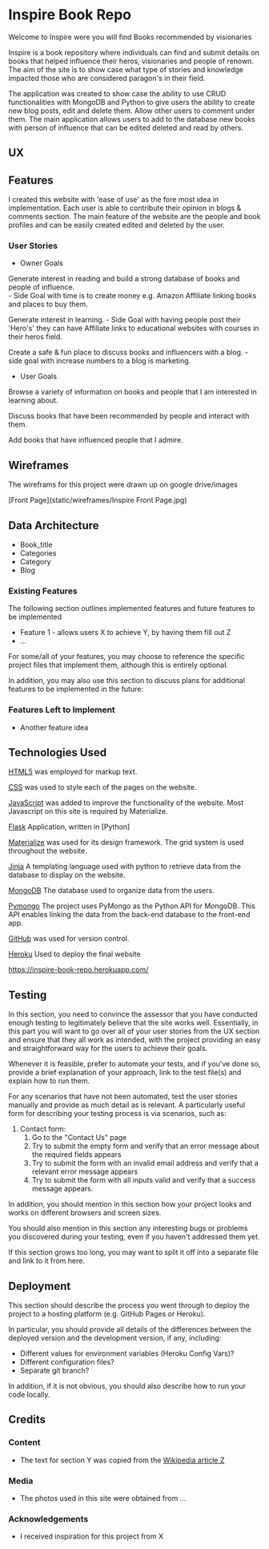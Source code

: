 # Inspire Book Repo

Welcome to Inspire were you will find Books recommended by visionaries

Inspire is a book repository where individuals can find and submit details on books that helped influence their heros, visionaries and people of renown.
The aim of the site is to show case what type of stories and knowledge impacted those who are considered paragon's in their field.

The application was created to show case the ability to use CRUD functionalities with MongoDB and Python to give users the ability to create new blog posts, edit and delete them. Allow other users to comment under them. The main application allows users to add to the database new books with person of influence that can be edited deleted and read by others.


## UX
 
## Features

I created this website with 'ease of use' as the fore most idea in implementation. Each user is able to contribute their opinion in blogs & comments section. The main feature of the website are the people and book profiles and can be easily created edited and deleted by the user.

###  User Stories

- Owner Goals

Generate interest in reading and build a strong database of books and people of influence.  
    - Side Goal with time is to create money e.g. Amazon Affiliate linking books and places to buy them.

Generate interest in learning.
    - Side Goal with having people post their 'Hero's' they can have Affiliate links to educational websites with courses in their heros field. 

Create a safe & fun place to discuss books and influencers with a blog. 
    - side goal with increase numbers to a blog is marketing.

- User Goals

Browse a variety of information on books and people that I am interested in learning about.

Discuss books that have been recommended by people and interact with them.

Add books that have influenced people that I admire.

## Wireframes

The wireframs for this project were drawn up on google drive/images

[Front Page](static/wireframes/Inspire Front Page.jpg)




## Data Architecture

- Book_title
- Categories
- Category
- Blog

### Existing Features

The following section outlines implemented features and future features to be implemented

- Feature 1 - allows users X to achieve Y, by having them fill out Z
- ...

For some/all of your features, you may choose to reference the specific project files that implement them, although this is entirely optional.

In addition, you may also use this section to discuss plans for additional features to be implemented in the future:

### Features Left to Implement
- Another feature idea

## Technologies Used

[HTML5](https://en.wikipedia.org/wiki/HTML5) was employed for markup text.

[CSS](https://en.wikipedia.org/wiki/Cascading_Style_Sheets) was used to style each of the pages on the website.

[JavaScript](https://en.wikipedia.org/wiki/JavaScript) was added to improve the functionality of the website. Most Javascript on this site is required by Materialize.

[Flask](https://en.wikipedia.org/wiki/Flask_(web_framework)) Application, written in [Python]

[Materialize](https://materializecss.com/about.html) was used for its design framework. The grid system is used throughout the website.

[Jinja](https://en.wikipedia.org/wiki/Jinja_(template_engine)) A templating language used with python to retrieve data from the database to display on the website.

[MongoDB](https://www.mongodb.com/company) The database used to organize data from the users.

[Pymongo](https://www.w3schools.com/python/python_mongodb_getstarted.asp) The project uses PyMongo as the Python API for MongoDB. This API enables linking the data from the back-end database to the front-end app.

[GitHub](https://en.wikipedia.org/wiki/GitHub) was used for version control.

[Heroku](https://www.heroku.com/what) Used to deploy the final website

https://inspire-book-repo.herokuapp.com/

## Testing

In this section, you need to convince the assessor that you have conducted enough testing to legitimately believe that the site works well. Essentially, in this part you will want to go over all of your user stories from the UX section and ensure that they all work as intended, with the project providing an easy and straightforward way for the users to achieve their goals.

Whenever it is feasible, prefer to automate your tests, and if you've done so, provide a brief explanation of your approach, link to the test file(s) and explain how to run them.

For any scenarios that have not been automated, test the user stories manually and provide as much detail as is relevant. A particularly useful form for describing your testing process is via scenarios, such as:

1. Contact form:
    1. Go to the "Contact Us" page
    2. Try to submit the empty form and verify that an error message about the required fields appears
    3. Try to submit the form with an invalid email address and verify that a relevant error message appears
    4. Try to submit the form with all inputs valid and verify that a success message appears.

In addition, you should mention in this section how your project looks and works on different browsers and screen sizes.

You should also mention in this section any interesting bugs or problems you discovered during your testing, even if you haven't addressed them yet.

If this section grows too long, you may want to split it off into a separate file and link to it from here.

## Deployment

This section should describe the process you went through to deploy the project to a hosting platform (e.g. GitHub Pages or Heroku).

In particular, you should provide all details of the differences between the deployed version and the development version, if any, including:
- Different values for environment variables (Heroku Config Vars)?
- Different configuration files?
- Separate git branch?

In addition, if it is not obvious, you should also describe how to run your code locally.


## Credits

### Content
- The text for section Y was copied from the [Wikipedia article Z](https://en.wikipedia.org/wiki/Z)

### Media
- The photos used in this site were obtained from ...

### Acknowledgements

- I received inspiration for this project from X
